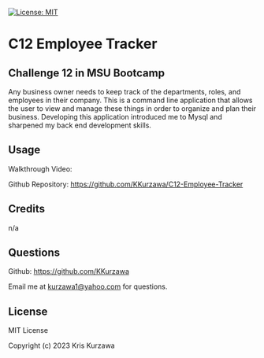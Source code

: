 [![License: MIT](https://img.shields.io/badge/License-MIT-yellow.svg)](https://opensource.org/licenses/MIT)
# C12 Employee Tracker

## Challenge 12 in MSU Bootcamp

Any business owner needs to keep track of the departments, roles, and employees in their company.  This is a command line application that allows the user to view and manage these things in order to organize and plan their business.  Developing this application introduced me to Mysql and sharpened my back end development skills.

## Usage


Walkthrough Video: 

Github Repository: https://github.com/KKurzawa/C12-Employee-Tracker



## Credits

n/a

## Questions

Github: https://github.com/KKurzawa

Email me at kurzawa1@yahoo.com for questions.

## License

MIT License

Copyright (c) 2023 Kris Kurzawa


